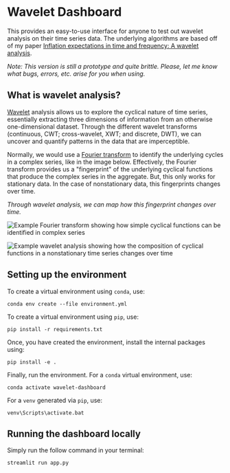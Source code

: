 # Wavelet Dashboard
This provides an easy-to-use interface for anyone to test out wavelet analysis on their time series data. The underlying algorithms are based off of my paper [Inflation expectations in time and frequency: A wavelet analysis](https://www.nathaniellawrence.com/research#h.z59n5ss724ja).

<i>Note: This version is still a prototype and quite brittle. Please, let me know what bugs, errors, etc. arise for you when using.</i>

## What is wavelet analysis?
[Wavelet](https://en.wikipedia.org/wiki/Wavelet) analysis allows us to explore the cyclical nature of time series, essentially extracting three dimensions of information from an otherwise one-dimensional dataset. Through the different wavelet transforms (continuous, CWT; cross-wavelet, XWT; and discrete, DWT), we can uncover and quantify patterns in the data that are imperceptible.

Normally, we would use a [Fourier transform](https://en.wikipedia.org/wiki/Fourier_transform) to identify the underlying cycles in a complex series, like in the image below. Effectively, the Fourier transform provides us a "fingerprint" of the underlying cyclical functions that produce the complex series in the aggregate. But, this only works for stationary data. In the case of nonstationary data, this fingerprints changes over time.

<i>Through wavelet analysis, we can map how this fingerprint changes over time.</i>

![Example Fourier transform showing how simple cyclical functions can be identified in complex series](https://drive.google.com/uc?export=view&id=1sLj-vkNWcZBCWqG2aBdggVpgwgjAZwGW "Example Fourier transform")

![Example wavelet analysis showing how the composition of cyclical functions in a nonstationary time series changes over time](https://upload.wikimedia.org/wikipedia/commons/9/95/Continuous_wavelet_transform.gif "Example wavelet analysis")

## Setting up the environment
To create a virtual environment using `conda`, use:
```
conda env create --file environment.yml
```
To create a virtual environment using `pip`, use:
```
pip install -r requirements.txt
```

Once, you have created the environment, install the internal packages using:
```
pip install -e .
```

Finally, run the environment. For a `conda` virtual environment, use:
```
conda activate wavelet-dashboard
```
For a `venv` generated via `pip`, use:
```
venv\Scripts\activate.bat
```

## Running the dashboard locally
Simply run the follow command in your terminal:
```
streamlit run app.py
```
